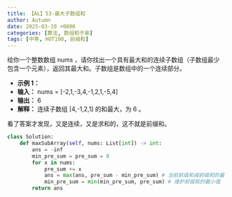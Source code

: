 ```yaml
---
title: 【AL】53-最大子数组和
author: Autumn
date: 2025-03-10 +0800
categories: [算法, 数组和子串]
tags: [中等, HOT100, 前缀和]
---
```


给你一个整数数组 nums ，请你找出一个具有最大和的连续子数组（子数组最少包含一个元素），返回其最大和。子数组是数组中的一个连续部分。

- **示例 1：**
- **输入：** nums = [-2,1,-3,4,-1,2,1,-5,4]
- **输出：** 6
- **解释：** 连续子数组 [4,-1,2,1] 的和最大，为 6 。

看了答案才发现，又是连续，又是求和的，这不就是前缀和。

```Python
class Solution:
    def maxSubArray(self, nums: List[int]) -> int:
        ans = -inf
        min_pre_sum = pre_sum = 0
        for x in nums:
            pre_sum += x
            ans = max(ans, pre_sum - min_pre_sum) # 当前前缀和减前缀和的最小值
            min_pre_sum = min(min_pre_sum, pre_sum) # 维护前缀和的最小值
        return ans
```


